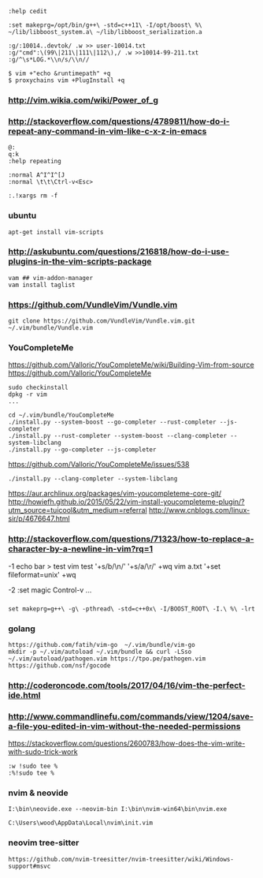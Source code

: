 
    :help cedit

    :set makeprg=/opt/bin/g++\ -std=c++11\ -I/opt/boost\ %\ ~/lib/libboost_system.a\ ~/lib/libboost_serialization.a

    :g/:10014..devtok/ .w >> user-10014.txt
    :g/"cmd":\(99\|211\|111\|112\),/ .w >>10014-99-211.txt
    :g/^\s*LOG.*\\n/s/\\n//

    $ vim +"echo &runtimepath" +q
    $ proxychains vim +PlugInstall +q

### http://vim.wikia.com/wiki/Power_of_g

### http://stackoverflow.com/questions/4789811/how-do-i-repeat-any-command-in-vim-like-c-x-z-in-emacs

    @:
    q:k
    :help repeating

    :normal A^I^I^[J
    :normal \t\t\Ctrl-v<Esc>

    :.!xargs rm -f

### ubuntu

    apt-get install vim-scripts

### http://askubuntu.com/questions/216818/how-do-i-use-plugins-in-the-vim-scripts-package

    vam ## vim-addon-manager
    vam install taglist

### https://github.com/VundleVim/Vundle.vim

    git clone https://github.com/VundleVim/Vundle.vim.git ~/.vim/bundle/Vundle.vim

### YouCompleteMe

https://github.com/Valloric/YouCompleteMe/wiki/Building-Vim-from-source
https://github.com/Valloric/YouCompleteMe

    sudo checkinstall
    dpkg -r vim
    ...

    cd ~/.vim/bundle/YouCompleteMe
    ./install.py --system-boost --go-completer --rust-completer --js-completer
    ./install.py --rust-completer --system-boost --clang-completer --system-libclang
    ./install.py --go-completer --js-completer

https://github.com/Valloric/YouCompleteMe/issues/538

    ./install.py --clang-completer --system-libclang


https://aur.archlinux.org/packages/vim-youcompleteme-core-git/
http://howiefh.github.io/2015/05/22/vim-install-youcompleteme-plugin/?utm_source=tuicool&utm_medium=referral
http://www.cnblogs.com/linux-sir/p/4676647.html

### http://stackoverflow.com/questions/71323/how-to-replace-a-character-by-a-newline-in-vim?rq=1

-1
    echo bar > test
    vim test '+s/b/\n/' '+s/a/\r/' +wq
    vim a.txt '+set fileformat=unix' +wq

-2
    :set magic
    Control-v ...

### 

    set makeprg=g++\ -g\ -pthread\ -std=c++0x\ -I/BOOST_ROOT\ -I.\ %\ -lrt


### golang

    https://github.com/fatih/vim-go  ~/.vim/bundle/vim-go
    mkdir -p ~/.vim/autoload ~/.vim/bundle && curl -LSso ~/.vim/autoload/pathogen.vim https://tpo.pe/pathogen.vim
    https://github.com/nsf/gocode

### http://coderoncode.com/tools/2017/04/16/vim-the-perfect-ide.html

### http://www.commandlinefu.com/commands/view/1204/save-a-file-you-edited-in-vim-without-the-needed-permissions

https://stackoverflow.com/questions/2600783/how-does-the-vim-write-with-sudo-trick-work

    :w !sudo tee %
    :%!sudo tee %


### nvim & neovide


    I:\bin\neovide.exe --neovim-bin I:\bin\nvim-win64\bin\nvim.exe

    C:\Users\wood\AppData\Local\nvim\init.vim

### neovim tree-sitter

    https://github.com/nvim-treesitter/nvim-treesitter/wiki/Windows-support#msvc

